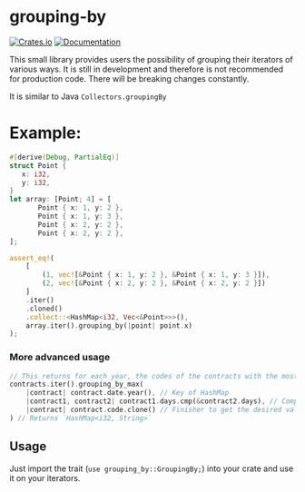 # grouping-by

[![Crates.io](https://img.shields.io/crates/v/grouping-by.svg)](https://crates.io/crates/grouping-by)
[![Documentation](https://docs.rs/grouping_by/badge.svg)](https://docs.rs/grouping-by)

This small library provides users the possibility of grouping their iterators of various ways. It is still in development and therefore is not recommended for production code. There will be breaking changes constantly.

It is similar to Java `Collectors.groupingBy`

# Example:

```rust
#[derive(Debug, PartialEq)]
struct Point {
   x: i32,
   y: i32,
}
let array: [Point; 4] = [
       Point { x: 1, y: 2 },
       Point { x: 1, y: 3 },
       Point { x: 2, y: 2 },
       Point { x: 2, y: 2 },
];

assert_eq!(
    [
        (1, vec![&Point { x: 1, y: 2 }, &Point { x: 1, y: 3 }]),
        (2, vec![&Point { x: 2, y: 2 }, &Point { x: 2, y: 2 }])
    ]
    .iter()
    .cloned()
    .collect::<HashMap<i32, Vec<&Point>>>(),
    array.iter().grouping_by(|point| point.x)
);
```

### More advanced usage

```rust
// This returns for each year, the codes of the contracts with the most days.
contracts.iter().grouping_by_max(
    |contract| contract.date.year(), // Key of HashMap
    |contract1, contract2| contract1.days.cmp(&contract2.days), // Comparator to get the max
    |contract| contract.code.clone() // Finisher to get the desired value
) // Returns `HashMap<i32, String>`
```

## Usage

Just import the trait (`use grouping_by::GroupingBy;`) into your crate and use it on your iterators.
